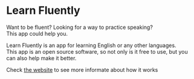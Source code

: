 
# Learn Fluently

Want to be fluent? Looking for a way to practice speaking?  
This app could help you.

Learn Fluently is an app for learning English or any other languages.  
This app is an open source software, so not only is it free to use, but you can also help make it better.

Check [the website](https://learnfluently.com/how-it-works) to see more informate about how it works
